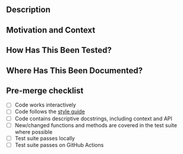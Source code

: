 <!--- Provide a general summary of your changes in the Title above -->
## Description
<!--- Describe your changes in detail -->

## Motivation and Context
<!--- Why is this change required? What problem does it solve? -->
<!--- If it fixes an open issue, please link to the issue here. -->

## How Has This Been Tested?
<!--- Please describe in detail how you tested your changes. -->
<!--- Include details of your testing environment, and the tests you ran to -->
<!--- see how your change affects other areas of the code, etc. -->

## Where Has This Been Documented?
<!--  Include where the changes made have been documented. -->
<!--  This can simply be  a comment in the code or updating a docstring -->

<!--
## Screenshots (if appropriate):
-->

## Pre-merge checklist

- [ ] Code works interactively
- [ ] Code follows the [style guide](https://pcdshub.github.io/style.html)
- [ ] Code contains descriptive docstrings, including context and API
- [ ] New/changed functions and methods are covered in the test suite where possible
- [ ] Test suite passes locally
- [ ] Test suite passes on GitHub Actions
